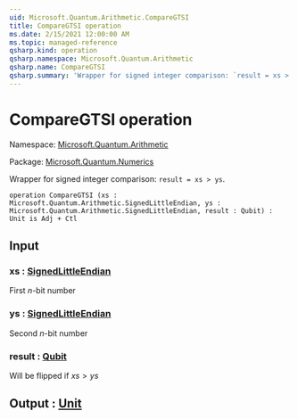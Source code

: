 ```yaml
---
uid: Microsoft.Quantum.Arithmetic.CompareGTSI
title: CompareGTSI operation
ms.date: 2/15/2021 12:00:00 AM
ms.topic: managed-reference
qsharp.kind: operation
qsharp.namespace: Microsoft.Quantum.Arithmetic
qsharp.name: CompareGTSI
qsharp.summary: 'Wrapper for signed integer comparison: `result = xs > ys`.'
---
```


# CompareGTSI operation

Namespace: [Microsoft.Quantum.Arithmetic](xref:Microsoft.Quantum.Arithmetic)

Package: [Microsoft.Quantum.Numerics](https://nuget.org/packages/Microsoft.Quantum.Numerics)


Wrapper for signed integer comparison: `result = xs > ys`.

```qsharp
operation CompareGTSI (xs : Microsoft.Quantum.Arithmetic.SignedLittleEndian, ys : Microsoft.Quantum.Arithmetic.SignedLittleEndian, result : Qubit) : Unit is Adj + Ctl
```


## Input

### xs : [SignedLittleEndian](xref:Microsoft.Quantum.Arithmetic.SignedLittleEndian)

First $n$-bit number


### ys : [SignedLittleEndian](xref:Microsoft.Quantum.Arithmetic.SignedLittleEndian)

Second $n$-bit number


### result : [Qubit](xref:microsoft.quantum.lang-ref.qubit)

Will be flipped if $xs > ys$



## Output : [Unit](xref:microsoft.quantum.lang-ref.unit)

